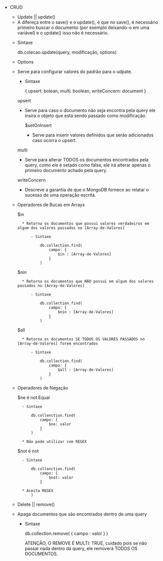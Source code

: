 - CRUD
	
	- Update || update()
	 
	* A difereça entre o save() e o update(), é que no save(), é necessário primeiro buscar o documento (por exemplo deixando-o em uma variável) e o update() isso não é necessário. 

	- Sintaxe

		db.colecao.update(query, modificação, options)

	- Options
	
	* Serve para configurar valores do padrão para o udpate.

		- Sintaxe

			{
				upsert: bolean,
				multi: boolean,
				writeConcern: document
			}

		upsert
		
		* Serve para caso o documento não seja encontra pela query ele insira o objeto que está sendo passado como modificação.	

			$setOnInsert

			* Serve para inserir valores definidos que serão adicionados caso ocorra o upsert.

		multi
		
		* Serve para alterar TODOS os documentos encontrados pela query, como ele é setado como false, ele irá alterar apenas o primeiro documento achado pela query.

		writeConcern
		
		* Descreve a garantia de que o MongoDB fornece ao relatar o sucesso de uma operação escrita.

	- Operadores de Bucas em Arrays

		$in
			
			* Retorna os documentos que possui valores verdadeiros em algum dos valores passados no [Array-de-Valores]

				- Sintaxe

					db.collection.find(
						campo: {
							$in : [Array-de-Valores]
						}
					)

		$nin
					
			* Retorna os documentos que NÃO possui em algum dos valores passados no [Array-de-Valores]

				- Sintaxe

					db.collection.find(
						campo: {
							$nin : [Array-de-Valores]
						}
					)

		$all
					
			* Retorna os documentos SE TODOS OS VALORES PASSADOS no [Array-de-Valores] forem encontrados

				- Sintaxe

					db.collection.find(
						campo: {
							$all : [Array-de-Valores]
						}
					)

	- Operadores de Negação

		$ne 	é 	not Equal

			- Sintaxe
					
				db.collenction.find(
					campo: {
						$ne: valor
					}
				)

			* Não pode utilizar com REGEX	

		$not 	é 	not

			- Sintaxe
					
				db.collenction.find(
					campo: {
						$not: valor
					}

			* Aceita REGEX			
				)

	- Delete || remove()
	
	* Apaga documentos que são encontrados dentro de uma query

		- Sintaxe

			db.collection.remove(
				{ 
					campo : valor
				}
			)

			ATENÇÃO, O REMOVE É MULTI: TRUE, cuidado pois se não passar nada dentro da query, ele removerá TODOS OS DOCUMENTOS.


		